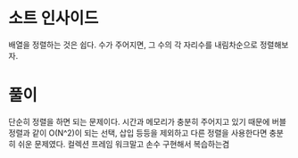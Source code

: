 # 소트 인사이드
배열을 정렬하는 것은 쉽다. 수가 주어지면, 그 수의 각 자리수를 내림차순으로 정렬해보자.

# 풀이

단순히 정렬을 하면 되는 문제이다. 시간과 메모리가 충분히 주어지고 있기 때문에 버블정렬과 같이 O(N^2)이 되는 선택, 삽입 등등을 제외하고
다른 정렬을 사용한다면 충분히 쉬운 문제였다. 
컬렉션 프레임 워크말고 손수 구현해서 복습하는겸
